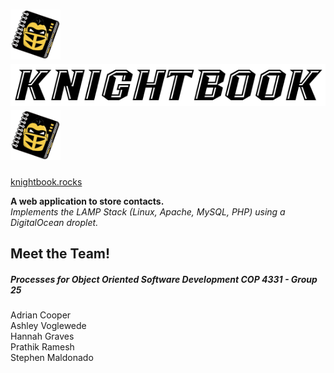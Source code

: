 # <img src="/images/logo.png" width="80" height="80"> <img src="/images/knightbookTextLogo.png"> <img src="/images/logo.png" width="80" height="80">
[knightbook.rocks](http://knightbook.rocks/)  
  
**A web application to store contacts.**   
*Implements the LAMP Stack (Linux, Apache, MySQL, PHP) using a DigitalOcean droplet.*

## Meet the Team! 
##### Processes for Object Oriented Software Development COP 4331 - Group 25   
Adrian Cooper  
Ashley Voglewede  
Hannah Graves  
Prathik Ramesh  
Stephen Maldonado  
